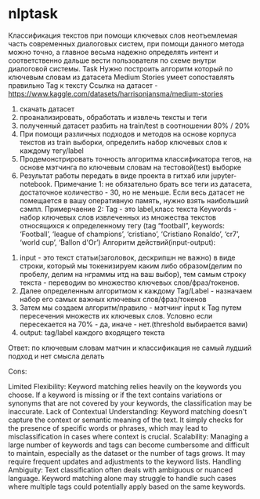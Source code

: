 # nlptask

Классификация текстов при помощи ключевых слов неотъемлемая часть
современных диалоговых систем, при помощи данного метода можно точно, а главное
весьма надежно определять интент и соответственно дальше вести пользователя по
схеме внутри диалоговой системы.
Task
Нужно построить алгоритм который по ключевым словам из датасета Medium
Stories умеет сопоставлять правильно Tag к тексту
Ссылка на датасет - https://www.kaggle.com/datasets/harrisonjansma/medium-stories
1) скачать датасет
2) проанализировать, обработать и извлечь тексты и теги
3) полученный датасет разбить на train/test в соотношении 80% / 20%
4) При помощи различных подходов и методов на основе корпуса текстов из train
выборки, определить набор ключевых слов к каждому тегу/label
5) Продемонстрировать точность алгоритма классификатора тегов, на
основе мэтчинга по ключевым словам на тестовой(test) выборке
6) Результат работы передать в виде проекта в гитхаб или jupyter-notebook.
Примечание 1: не обязательно брать все теги из датасета, достаточное количество -
30, но не меньше. Если весь датасет не помещается в вашу оперативную память,
нужно взять наибольший сэмпл.
Примерчаение 2:
Tag - это label,класс текста
Keywords - набор ключевых слов извлеченных из множества текстов относящихся к
определенному тегу (tag “football”, keywords: ‘Football’, ‘league of champions’, ‘cristiano’,
‘Cristiano Ronaldo’, ‘cr7’, ‘world cup’, ‘Ballon d'Or’)
Алгоритм действий(input-output):
1. input - это текст статьи(заголовок, дескрипшн не важно) в виде строки, который
мы токенизируем каким либо образом(делим по пробелу, делим на нграммы итд
на ваш выбор), тем самым строку текста - переводим во множество ключевых
слов/фраз/токенов.
2. Далее определенным алгоритмом к каждому Tag/Label - назначаем набор его
самых важных ключевых слов/фраз/токенов
3. Затем мы создаем алгоритм/правило - мэтчинг input к Tag путем пересечения
множеств их ключевых слов. Условно если пересекается на 70% - да, иначе -
нет.(threshold выбирается вами)
4. output: tag/label каждого входящего текста


Ответ: по ключевым словам матчин и классификация  не самый лудший подход и нет смысла делать 

Cons:

Limited Flexibility: Keyword matching relies heavily on the keywords you choose. If a keyword is missing or if the text contains variations or synonyms that are not covered by your keywords, the classification may be inaccurate.
Lack of Contextual Understanding: Keyword matching doesn't capture the context or semantic meaning of the text. It simply checks for the presence of specific words or phrases, which may lead to misclassification in cases where context is crucial.
Scalability: Managing a large number of keywords and tags can become cumbersome and difficult to maintain, especially as the dataset or the number of tags grows. It may require frequent updates and adjustments to the keyword lists.
Handling Ambiguity: Text classification often deals with ambiguous or nuanced language. Keyword matching alone may struggle to handle such cases where multiple tags could potentially apply based on the same keywords.
